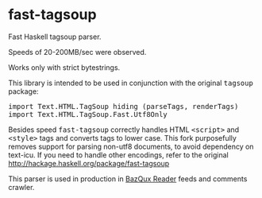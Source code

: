 fast-tagsoup
============

Fast Haskell tagsoup parser.

Speeds of 20-200MB/sec were observed.

Works only with strict bytestrings.

This library is intended to be used in conjunction with the original <tt>tagsoup</tt> package:

<pre>
import Text.HTML.TagSoup hiding (parseTags, renderTags)
import Text.HTML.TagSoup.Fast.Utf8Only
</pre>

Besides speed <tt>fast-tagsoup</tt> correctly handles HTML <tt>&lt;script&gt;</tt> and <tt>&lt;style&gt;</tt> tags and converts tags to lower case.
This fork purposefully removes support for parsing non-utf8 documents, to avoid dependency on text-icu.
If you need to handle other encodings, refer to the original http://hackage.haskell.org/package/fast-tagsoup

This parser is used in production in <a href="http://bazqux.com">BazQux Reader</a> feeds and comments crawler.
